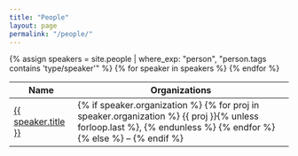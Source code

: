 ```yaml
---
title: "People"
layout: page
permalink: "/people/"
---
```


<table>
  <thead>
    <tr>
      <th>Name</th>
      <th>Organizations</th>
    </tr>
  </thead>
  <tbody>
    {% assign speakers = site.people | where_exp: "person", "person.tags contains 'type/speaker'" %}
    {% for speaker in speakers %}
      <tr>
        <td>
        <a href="{{ speaker.url }}">{{ speaker.title }}</a>
        </td>
        <td>
          {% if speaker.organization %}
            {% for proj in speaker.organization %}
              {{ proj }}{% unless forloop.last %}, {% endunless %}
            {% endfor %}
          {% else %}
            –
          {% endif %}
        </td>
      </tr>
    {% endfor %}
  </tbody>
</table>
